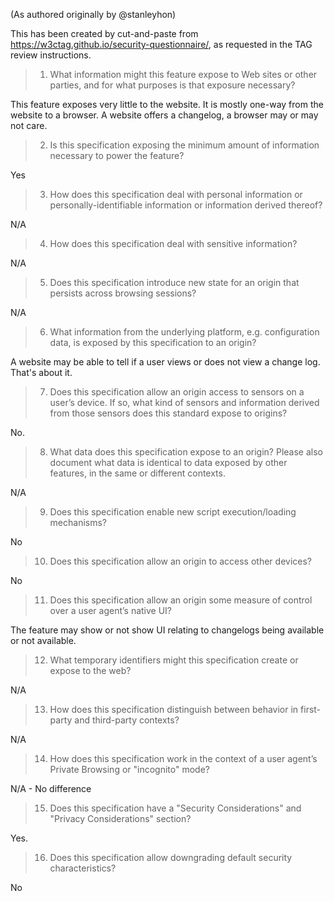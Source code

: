 (As authored originally by @stanleyhon)

This has been created by cut-and-paste from https://w3ctag.github.io/security-questionnaire/, as requested in the TAG review instructions.

> 1. What information might this feature expose to Web sites or other parties, and for what purposes is that exposure necessary?

This feature exposes very little to the website. It is mostly one-way from the website to a browser. A website offers a changelog, a browser may or may not care.

> 2. Is this specification exposing the minimum amount of information necessary to power the feature?

Yes

> 3. How does this specification deal with personal information or personally-identifiable information or information derived thereof?

N/A

> 4. How does this specification deal with sensitive information?

N/A

> 5. Does this specification introduce new state for an origin that persists across browsing sessions?

N/A

> 6. What information from the underlying platform, e.g. configuration data, is exposed by this specification to an origin?

A website may be able to tell if a user views or does not view a change log. That's about it.

> 7. Does this specification allow an origin access to sensors on a user’s device. If so, what kind of sensors and information derived from those sensors does this standard expose to origins?

No.

> 8. What data does this specification expose to an origin? Please also document what data is identical to data exposed by other features, in the same or different contexts.

N/A

> 9. Does this specification enable new script execution/loading mechanisms?

No

> 10. Does this specification allow an origin to access other devices?

No

> 11. Does this specification allow an origin some measure of control over a user agent’s native UI?

The feature may show or not show UI relating to changelogs being available or not available.

> 12. What temporary identifiers might this specification create or expose to the web?

N/A

> 13. How does this specification distinguish between behavior in first-party and third-party contexts?

N/A

> 14. How does this specification work in the context of a user agent’s Private Browsing or "incognito" mode?

N/A - No difference

> 15. Does this specification have a "Security Considerations" and "Privacy Considerations" section?

Yes.

> 16. Does this specification allow downgrading default security characteristics?

No

